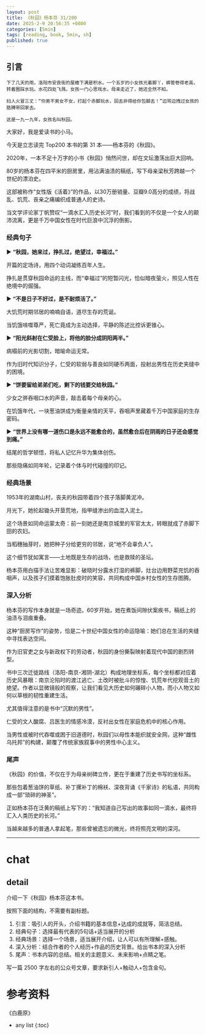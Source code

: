 ```yaml
---
layout: post
title: 《秋园》杨本芬 31/200
date: 2025-2-9 20:56:35 +0800
categories: [5min]
tags: [reading, book, 5min, sh]
published: true
---
```



## 引言  

```
下了几天的雨，洛阳市安良街的屋檐下满是积水。一个五岁的小女孩光着脚丫，裤管卷得老高，转着圈踩水玩。水花四处飞溅，女孩一门心思戏水，母亲走近了，她还全然不知。 

妇人火冒三丈：“你男不男女不女，打起个赤脚玩水，回去非得给你包脚去！”边骂边拽过女孩的胳膊带回家去。 

这是一九一九年，女孩名叫秋园。
```

大家好，我是爱读书的小马。

今天是立志读完 Top200 本书的第 31 本——杨本芬的《秋园》。

2020年，一本不足十万字的小书《秋园》悄然问世，却在文坛激荡出巨大回响。

80岁的杨本芬在四平米的厨房里，用沾满油渍的稿纸，写下母亲梁秋芳跨越一个世纪的漂泊史。

这部被称作“女性版《活着》”的作品，以30万册销量、豆瓣9.0高分的成绩，将战乱、饥荒、丧亲之痛编织成普通人的史诗。

当文学评论家丁帆赞叹“一滴水汇入历史长河”时，我们看到的不仅是一个女人的颠沛流离，更是千万中国女性在时代巨浪中沉浮的倒影。

### 经典句子

▶ **“秋园，她来过，挣扎过，绝望过，幸福过。”**  

   开篇的定场诗，用四个动词凝练百年人生。
   
   挣扎是贯穿秋园命运的主线，而“幸福过”的短暂闪光，恰似暗夜萤火，照见人性在绝境中的倔强。  

▶ **“不是日子不好过，是不耐烦活了。”**  

   大饥荒时期邻居的喃喃自语，道尽生存的荒诞。
   
   当饥饿啃噬尊严，死亡竟成为主动选择，平静的陈述比控诉更锥心。  

▶ **“阳光斜射在仁受脸上，将他的脸分成阴阳两半。”** 

   病榻前的光影切割，暗喻命运无常。
   
   作为旧时代知识分子，仁受的软弱与善良如同硬币两面，投射出男性在历史夹缝中的困境。  

▶ **“饼要留给弟弟们吃，剩下的钱要交给秋园。”**  

   少女之骅吞咽口水的声音，敲击着每个母亲的心。
   
   在饥饿年代，一块葱油饼成为衡量亲情的天平，吞咽声里藏着千万中国家庭的生存密码。  

▶ **“世界上没有哪一道伤口是永远不能愈合的，虽然愈合后在阴雨的日子还会感觉到痛。”** 

   结尾的哲学顿悟，将私人记忆升华为集体创伤。
   
   那些隐痛如同年轮，记录着个体与时代碰撞的印记。  

### 经典场景

1953年的湖南山村，丧夫的秋园带着四个孩子落脚黄泥冲。

月光下，她抡起锄头开垦荒地，指甲缝渗出的血混入泥土。

这个场景如同命运蒙太奇：前一刻她还是南京城里的军官太太，转眼就成了赤脚下田的农妇。

当稻穗抽芽时，她把种子分给更穷的邻居，说“地不会辜负人”。

这个细节犹如寓言——土地既是生存的战场，也是救赎的圣坛。

杨本芬用白描手法让苦难显影：破晓时分露水打湿的裤脚，灶台边用野菜充饥的吞咽声，以及孩子们摸着饱胀肚皮时的笑容，共同构成中国乡村女性的生存图腾。

### 深入分析  

杨本芬的写作本身就是一场奇迹。60岁开始，她在煮饭间隙伏案疾书，稿纸上的油渍与泪痕重叠。

这种“厨房写作”的姿势，恰是二十世纪中国女性的命运隐喻：她们总在生活的夹缝中寻找表达空间。  

作为旧官吏之女与新政权下的劳动者，秋园的身份撕裂映射着现代中国的剧烈转型。

书中三次迁徙路线（洛阳-南京-湘阴-湖北）构成地理坐标系，每个坐标都对应着历史风暴眼：南京沦陷时的渡江逃亡、土改时被批斗的惊惶、饥荒年代挖观音土的绝望。作者以显微镜般的观察，让我们看见大历史如何碾碎小人物，而小人物又如何以草根的韧性重建生活。  

尤其值得注意的是书中“沉默的男性”。

仁受的文人酸腐、吕医生的情感冷漠，反衬出女性在家庭危机中的核心作用。

当男性或被时代吞噬或困于旧道德时，秋园们以母性本能织就安全网，这种“雌性乌托邦”的构建，颠覆了传统家族叙事中的男性中心主义。

### 尾声

《秋园》的价值，不仅在于为母亲树碑立传，更在于重建了历史书写的坐标系。

那些包着葱油饼的草纸、补丁摞补丁的棉袄、深夜背诵《千家诗》的私语，共同构成一部“琐碎的神圣”。  

正如杨本芬在泛黄的稿纸上写下的：“我知道自己写出的故事如同一滴水，最终将汇入人类历史的长河。”

当越来越多的普通人拿起笔，那些曾被遗忘的微光，终将照亮文明的深河。  

------------------------------------------------------------------------

# chat

## detail

介绍一下《秋园》杨本芬这本书。

按照下面的结构，不需要有副标题。

1. 引言：吸引人的开头，介绍书籍的基本信息+达成的成就等，简洁总结。
2. 经典句子：选择最有代表的5句话+适当展开的分析
3. 经典场景：选择一个场景，适当展开介绍，让人可以有所理解+感触。
4. 深入分析：结合作者的个人经历+作品的历史背景。给出书本的深入分析
5. 尾声：书本内容的总结。相关的主题意义、未来影响+点睛之笔。

写一篇 2500 字左右的公众号文章，要求新引人+触动人+包含金句。


# 参考资料

 《白鹿原》

* any list
{:toc}